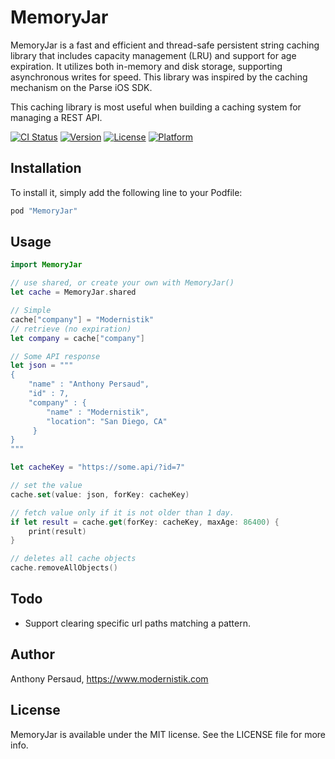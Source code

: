 # MemoryJar
MemoryJar is a fast and efficient and thread-safe persistent string caching library that includes capacity management (LRU) and support for age expiration. It utilizes both in-memory and disk storage, supporting asynchronous writes for speed. This library was inspired by the caching mechanism on the Parse iOS SDK.

This caching library is most useful when building a caching system for managing a REST API.

[![CI Status](https://img.shields.io/travis/modernistik/MemoryJar.svg?style=flat)](https://travis-ci.org/modernistik/MemoryJar)
[![Version](https://img.shields.io/cocoapods/v/MemoryJar.svg?style=flat)](https://cocoapods.org/pods/MemoryJar)
[![License](https://img.shields.io/cocoapods/l/MemoryJar.svg?style=flat)](https://cocoapods.org/pods/MemoryJar)
[![Platform](https://img.shields.io/cocoapods/p/MemoryJar.svg?style=flat)](https://cocoapods.org/pods/MemoryJar)

## Installation

To install it, simply add the following line to your Podfile:

```ruby
pod "MemoryJar"
```

## Usage

```swift
import MemoryJar

// use shared, or create your own with MemoryJar()
let cache = MemoryJar.shared

// Simple
cache["company"] = "Modernistik"
// retrieve (no expiration)
let company = cache["company"]

// Some API response
let json = """
{
    "name" : "Anthony Persaud",
    "id" : 7,
    "company" : {
        "name" : "Modernistik",
        "location": "San Diego, CA"
     }
}
"""

let cacheKey = "https://some.api/?id=7"

// set the value
cache.set(value: json, forKey: cacheKey)

// fetch value only if it is not older than 1 day.
if let result = cache.get(forKey: cacheKey, maxAge: 86400) {
    print(result)
}

// deletes all cache objects
cache.removeAllObjects()
```

## Todo
* Support clearing specific url paths matching a pattern.

## Author

Anthony Persaud, https://www.modernistik.com

## License

MemoryJar is available under the MIT license. See the LICENSE file for more info.
